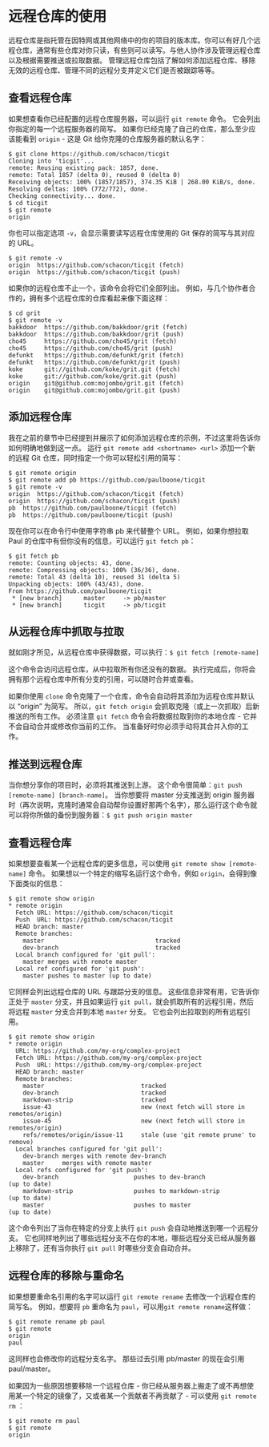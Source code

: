 # 远程仓库的使用

远程仓库是指托管在因特网或其他网络中的你的项目的版本库。你可以有好几个远程仓库，通常有些仓库对你只读，有些则可以读写。与他人协作涉及管理远程仓库以及根据需要推送或拉取数据。
管理远程仓库包括了解如何添加远程仓库、移除无效的远程仓库、管理不同的远程分支并定义它们是否被跟踪等等。

## 查看远程仓库
如果想查看你已经配置的远程仓库服务器，可以运行 `git remote` 命令。 它会列出你指定的每一个远程服务器的简写。
如果你已经克隆了自己的仓库，那么至少应该能看到 `origin` - 这是 Git 给你克隆的仓库服务器的默认名字：

```
$ git clone https://github.com/schacon/ticgit
Cloning into 'ticgit'...
remote: Reusing existing pack: 1857, done.
remote: Total 1857 (delta 0), reused 0 (delta 0)
Receiving objects: 100% (1857/1857), 374.35 KiB | 268.00 KiB/s, done.
Resolving deltas: 100% (772/772), done.
Checking connectivity... done.
$ cd ticgit
$ git remote
origin
```

你也可以指定选项 `-v`，会显示需要读写远程仓库使用的 Git 保存的简写与其对应的 URL。

```
$ git remote -v
origin	https://github.com/schacon/ticgit (fetch)
origin	https://github.com/schacon/ticgit (push)
```
如果你的远程仓库不止一个，该命令会将它们全部列出。
例如，与几个协作者合作的，拥有多个远程仓库的仓库看起来像下面这样：

```
$ cd grit
$ git remote -v
bakkdoor  https://github.com/bakkdoor/grit (fetch)
bakkdoor  https://github.com/bakkdoor/grit (push)
cho45     https://github.com/cho45/grit (fetch)
cho45     https://github.com/cho45/grit (push)
defunkt   https://github.com/defunkt/grit (fetch)
defunkt   https://github.com/defunkt/grit (push)
koke      git://github.com/koke/grit.git (fetch)
koke      git://github.com/koke/grit.git (push)
origin    git@github.com:mojombo/grit.git (fetch)
origin    git@github.com:mojombo/grit.git (push)
```

## 添加远程仓库
我在之前的章节中已经提到并展示了如何添加远程仓库的示例，不过这里将告诉你如何明确地做到这一点。 运行 `git remote add <shortname> <url>` 添加一个新的远程 Git 仓库，同时指定一个你可以轻松引用的简写：

```
$ git remote origin
$ git remote add pb https://github.com/paulboone/ticgit
$ git remote -v
origin	https://github.com/schacon/ticgit (fetch)
origin	https://github.com/schacon/ticgit (push)
pb	https://github.com/paulboone/ticgit (fetch)
pb	https://github.com/paulboone/ticgit (push)
```
现在你可以在命令行中使用字符串 pb 来代替整个 URL。
例如，如果你想拉取 Paul 的仓库中有但你没有的信息，可以运行 `git fetch pb`：

```
$ git fetch pb
remote: Counting objects: 43, done.
remote: Compressing objects: 100% (36/36), done.
remote: Total 43 (delta 10), reused 31 (delta 5)
Unpacking objects: 100% (43/43), done.
From https://github.com/paulboone/ticgit
 * [new branch]      master     -> pb/master
 * [new branch]      ticgit     -> pb/ticgit
```

## 从远程仓库中抓取与拉取
就如刚才所见，从远程仓库中获得数据，可以执行：`$ git fetch [remote-name]`

这个命令会访问远程仓库，从中拉取所有你还没有的数据。 执行完成后，你将会拥有那个远程仓库中所有分支的引用，可以随时合并或查看。

如果你使用 `clone` 命令克隆了一个仓库，命令会自动将其添加为远程仓库并默认以 “origin” 为简写。 所以，`git fetch origin` 会抓取克隆（或上一次抓取）后新推送的所有工作。 必须注意 `git fetch` 命令会将数据拉取到你的本地仓库 - 它并不会自动合并或修改你当前的工作。 当准备好时你必须手动将其合并入你的工作。

## 推送到远程仓库
当你想分享你的项目时，必须将其推送到上游。 这个命令很简单：`git push [remote-name] [branch-name]`。 当你想要将 master 分支推送到 origin 服务器时（再次说明，克隆时通常会自动帮你设置好那两个名字），那么运行这个命令就可以将你所做的备份到服务器：`$ git push origin master`

## 查看远程仓库
如果想要查看某一个远程仓库的更多信息，可以使用 `git remote show [remote-name]` 命令。 如果想以一个特定的缩写名运行这个命令，例如 `origin`，会得到像下面类似的信息：

```
$ git remote show origin
* remote origin
  Fetch URL: https://github.com/schacon/ticgit
  Push  URL: https://github.com/schacon/ticgit
  HEAD branch: master
  Remote branches:
    master                               tracked
    dev-branch                           tracked
  Local branch configured for 'git pull':
    master merges with remote master
  Local ref configured for 'git push':
    master pushes to master (up to date)
```

它同样会列出远程仓库的 URL 与跟踪分支的信息。 这些信息非常有用，它告诉你正处于 `master` 分支，并且如果运行 `git pull`，就会抓取所有的远程引用，然后将远程 `master` 分支合并到本地 `master` 分支。 它也会列出拉取到的所有远程引用。

```
$ git remote show origin
* remote origin
  URL: https://github.com/my-org/complex-project
  Fetch URL: https://github.com/my-org/complex-project
  Push  URL: https://github.com/my-org/complex-project
  HEAD branch: master
  Remote branches:
    master                           tracked
    dev-branch                       tracked
    markdown-strip                   tracked
    issue-43                         new (next fetch will store in remotes/origin)
    issue-45                         new (next fetch will store in remotes/origin)
    refs/remotes/origin/issue-11     stale (use 'git remote prune' to remove)
  Local branches configured for 'git pull':
    dev-branch merges with remote dev-branch
    master     merges with remote master
  Local refs configured for 'git push':
    dev-branch                     pushes to dev-branch                     (up to date)
    markdown-strip                 pushes to markdown-strip                 (up to date)
    master                         pushes to master                         (up to date)
```

这个命令列出了当你在特定的分支上执行 `git push` 会自动地推送到哪一个远程分支。 它也同样地列出了哪些远程分支不在你的本地，哪些远程分支已经从服务器上移除了，还有当你执行 `git pull` 时哪些分支会自动合并。

## 远程仓库的移除与重命名
如果想要重命名引用的名字可以运行 `git remote rename` 去修改一个远程仓库的简写名。 例如，想要将 `pb` 重命名为 `paul`，可以用` git remote rename `这样做：

```
$ git remote rename pb paul
$ git remote
origin
paul
```

这同样也会修改你的远程分支名字。 那些过去引用 pb/master 的现在会引用 paul/master。

如果因为一些原因想要移除一个远程仓库 - 你已经从服务器上搬走了或不再想使用某一个特定的镜像了，又或者某一个贡献者不再贡献了 - 可以使用 `git remote rm` ：

```
$ git remote rm paul
$ git remote
origin
```
